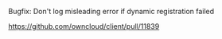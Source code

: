 Bugfix: Don't log misleading error if dynamic registration failed

https://github.com/owncloud/client/pull/11839
